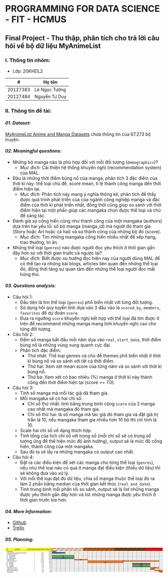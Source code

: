 # PROGRAMMING FOR DATA SCIENCE - FIT - HCMUS
## Final Project - Thu thập, phân tích cho trả lời câu hỏi về bộ dữ liệu MyAnimeList
### I. Thông tin nhóm:
- Lớp: 20KHDL2

#|Họ tên
-|-
20127383|Lê Ngọc Tường
20127484|Nguyễn Tư Duy

### II. Thông tin đề tài:
#### **_01. Dataset:_**
[MyAnimeList Anime and Manga Datasets](https://www.kaggle.com/datasets/andreuvallhernndez/myanimelist) chứa thông tin của 67.273 bộ truyện.

#### **_02. Meaningful questions:_**
- Những bộ manga nào là phù hợp đối với mỗi đối tượng (`demographics`)?
  - _Mục đích:_ Cải thiện hệ thống khuyến nghị (recommendation system) của MAL.
- Đâu là những thời điểm bùng nổ của manga, phân tích 3 đặc điểm của thời kì này: thể loại chủ đề, score mean, tỉ lệ thành công manga đến thời điểm hiện tại.
  - _Mục đích:_ Phân tích này mang ý nghĩa thông kê, phân tích để thấy được quá trình phát triển của của ngành công nghiệp manga và đặc điểm của thời kì phát triển nhất, đồng thời cũng giúp so sánh với thời điểm hiện tại một phần giúp các mangaka chọn được thể loại và chủ đề sáng tác.
- Đánh giá sự cống hiến cũng như thành công của một mangaka (authors) dựa trên hai yếu tố: số bộ manga (manga_id) mà người đó tham gia (Story hoặc Art hoặc cả hai) và sự thành công của những bộ đó (score).
  - _Mục đích:_ Tìm những mangaka cống hiến nhiều nhất để xếp hạng, trao thưởng, tri ân.
- Những thể loại (`genres`) nào được người đọc yêu thích ở thời gian gần đây hơn so với thời gian trước và ngược lại?
  - _Mục đích:_ Biết được xu hướng đọc hiện nay của người dùng MAL để có thể tạo ra những bài blogs, articles liên quan đến những thể loại đó, đồng thời tăng sự quan tâm đến những thể loại người đọc mất hứng thú.

#### **_03. Questions analysis:_**
- Câu hỏi 1:
  - Đầu tiên là tìm thể loại (`genres`) phổ biến nhất với từng đối tượng.
  - Sử dụng hồi quy tuyến tính dựa vào 3 đầu vào là `scored_by`, `members`, `favorites` để dự đoán `score`.
  - Đưa ra ngưỡng `score` khuyến nghị kết hợp với thể loại đã tìm được ở trên để recommend những manga mang tính khuyến nghị cao cho từng đối tượng.
- Câu hỏi 2:
  - Đếm số manga bắt đầu mỗi năm dựa vào `real_start_date`, thời điểm bùng nổ là những vùng xung quanh cực đại.
  - Phân tích đặc điểm:
    - Thứ nhât: Thể loại genres và chủ đề themes phổ biến nhất ở thời kì bùng nổ và so sánh với tất cả thời điểm.
    - Thứ hai: Xem xét mean score của từng năm và so sánh với thời kì bùng nổ.
    - Thứ ba: Xem xét có bao nhiêu (%) manga ở thời kì này thành công đến thời điểm hiện tại (score >= 7.0).
- Câu hỏi 3:
  - Tính số manga mà mỗi tác giả đã tham gia.
  - Mỗi mangaka sẽ có hai chỉ số:
    - Chỉ số thứ nhất: tính bằng trung bình cộng `score` của 2 manga cao nhất mà mangaka đó tham gia.
    - Chỉ số thứ hai: là số manga mà tác giả đó tham gia và đặt giá trị trần là 10, nếu mangaka tham gia nhiều hơn 10 bộ thì chỉ tính là 10.
  - Scale hai chỉ số về dạng thích hợp.
  - Tính tổng của tích chỉ số với trọng số (mỗi chỉ số sẽ có trọng số tương ứng để thể hiện mức độ ảnh hưởng), output sẽ là mức độ cống hiến, thành công của một mangaka.
  - Sau đó ta sẽ lấy ra những mangaka có output cao nhất.
- Câu hỏi 4:
  - Đặt ra các điều kiện để xét các manga cho từng thể loại (`genres`), nếu như thể loại nào có quá ít manga đạt điều kiện (thiếu dữ liệu) thì sẽ không đưa vào xử lý.
  - Với mỗi thể loại đạt đủ dữ liệu, chia số manga thuộc thể loại đó ra làm 2 phần bằng median của thời gian kết thúc (`real_end_date`).
  - Tính trung bình mỗi phần rồi so sánh, output sẽ là list những manga được yêu thích gần đây hơn và list những manga được yêu thích ở thời gian trước kia hơn.

#### **_04. More Information:_**
- [Github](https://github.com/lengoctuong/Prj-Manga-Dataset_Programming4DS)
- [Trello](https://trello.com/b/kqDOvCG5/prj-manga-datasetprogramming4ds)

#### **_05. Planning:_**
![Planning](./Planning-Image.png)
